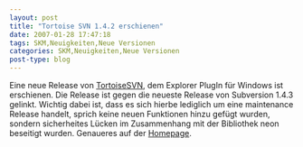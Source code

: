 ```yaml
---
layout: post
title: "Tortoise SVN 1.4.2 erschienen"
date: 2007-01-28 17:47:18
tags: SKM,Neuigkeiten,Neue Versionen
categories: SKM,Neuigkeiten,Neue Versionen
post-type: blog
---
```

Eine neue Release von <a href="http://tortoisesvn.net/node/274"  title="TortoiseSVN">TortoiseSVN</a>, dem Explorer PlugIn für Windows ist erschienen. Die Release ist gegen die neueste Release von Subversion 1.4.3 gelinkt. Wichtig dabei ist, dass es sich hierbe lediglich um eine maintenance Release handelt, sprich keine neuen Funktionen hinzu gefügt wurden, sondern sicherheites Lücken im Zusammenhang mit der Bibliothek neon beseitigt wurden. Genaueres auf der <a href="http://www.tortoisesvn.org"  title="http://www.tortoisesvn.org">Homepage</a>.
